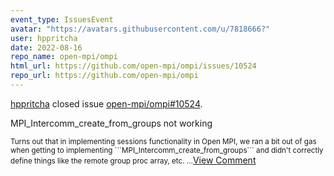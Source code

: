 ```yaml
---
event_type: IssuesEvent
avatar: "https://avatars.githubusercontent.com/u/7818666?"
user: hppritcha
date: 2022-08-16
repo_name: open-mpi/ompi
html_url: https://github.com/open-mpi/ompi/issues/10524
repo_url: https://github.com/open-mpi/ompi
---
```


<a href='https://github.com/hppritcha' target='_blank'>hppritcha</a> closed issue <a href='https://github.com/open-mpi/ompi/issues/10524' target='_blank'>open-mpi/ompi#10524</a>.

<p>MPI_Intercomm_create_from_groups not working</p><small>Turns out that in implementing sessions functionality in Open MPI, we ran a bit out of gas when getting to implementing ```MPI_Intercomm_create_from_groups``` and didn't correctly define things like the remote group proc array, etc....</small><a href='https://github.com/open-mpi/ompi/issues/10524' target='_blank'>View Comment</a>